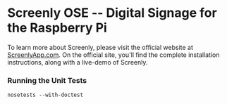# Screenly OSE -- Digital Signage for the Raspberry Pi

To learn more about Screenly, please visit the official website at [ScreenlyApp.com](http://www.screenlyapp.com). On the official site, you'll find the complete installation instructions, along with a live-demo of Screenly.

### Running the Unit Tests

    nosetests --with-doctest

